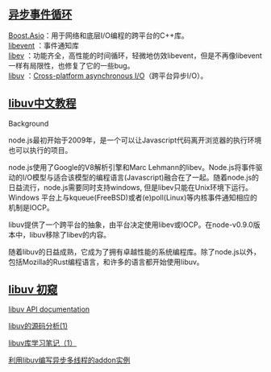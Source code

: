 ## [异步事件循环](http://www.cnblogs.com/lidabo/p/5514155.html)

[Boost.Asio]([Boost.Asio](http://think-async.com/))：用于网络和底层I/O编程的跨平台的C++库。  
[libevent](http://libevent.org/) ：事件通知库  
[libev](http://libev.schmorp.de/) ：功能齐全，高性能的时间循环，轻微地仿效libevent，但是不再像libevent一样有局限性，也修复了它的一些bug。  
[libuv](https://github.com/libuv/libuv) ：[Cross-platform asynchronous I/O](http://libuv.org/)（跨平台异步I/O）。  

## [libuv中文教程](http://luohaha.github.io/Chinese-uvbook/source/introduction.html)
Background

node.js最初开始于2009年，是一个可以让Javascript代码离开浏览器的执行环境也可以执行的项目。

node.js使用了Google的V8解析引擎和Marc Lehmann的libev。Node.js将事件驱动的I/O模型与适合该模型的编程语言(Javascript)融合在了一起。随着node.js的日益流行，node.js需要同时支持windows, 但是libev只能在Unix环境下运行。Windows 平台上与kqueue(FreeBSD)或者(e)poll(Linux)等内核事件通知相应的机制是IOCP。

libuv提供了一个跨平台的抽象，由平台决定使用libev或IOCP。在node-v0.9.0版本中，libuv移除了libev的内容。

随着libuv的日益成熟，它成为了拥有卓越性能的系统编程库。除了node.js以外，包括Mozilla的Rust编程语言，和许多的语言都开始使用libuv。

## [libuv 初窥](http://blog.codingnow.com/2012/01/libuv.html)
[libuv API documentation](http://docs.libuv.org/en/v1.x/)

[libuv的源码分析(1)](http://www.cnblogs.com/watercoldyi/p/5675180.html)

[libuv库学习笔记（1）](http://blog.csdn.net/paohui0134/article/details/51636618)

[利用libuv编写异步多线程的addon实例](https://cnodejs.org/topic/519ceb5263e9f8a542c19764)
